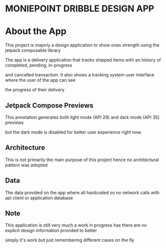 # MONIEPOINT DRIBBLE DESIGN APP

# About the App
This project is majorly a design application to show ones strength using the jetpack composable library

The app is a delivery application that tracks shipped items with an history of completed, pending, in-progress

and cancelled transaction. It also shows a tracking system user interface where the user of the app can see

the progress of their delivery

## Jetpack Compose Previews

This annotation generates both light mode (API 29) and dark mode (API 35) previews 

but the dark mode is disabled for better user experience right now.

## Architecture

This is not primarily the main purpose of this project hence no architectural pattern was adopted

## Data

The data provided on the app where all hardcoded so no network calls with api client or application database

## Note

This application is still very much a work in progress has there are no explicit design information provided to better

simply it's work but just remembering different cases on the fly